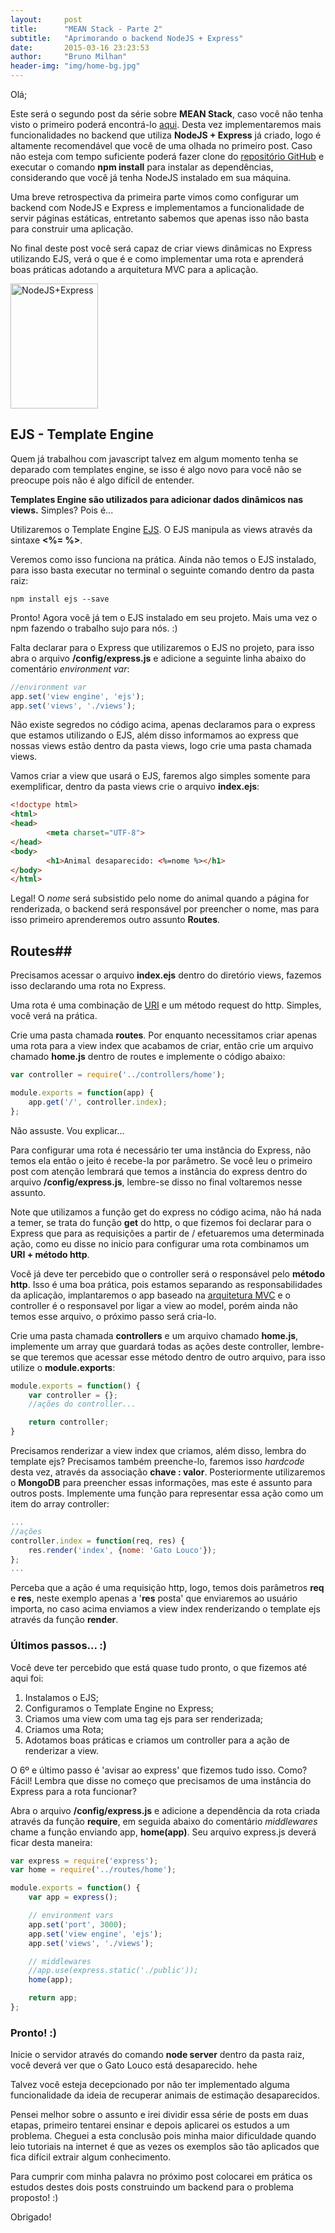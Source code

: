 ```yaml
---
layout:     post
title:      "MEAN Stack - Parte 2"
subtitle:   "Aprimorando o backend NodeJS + Express"
date:       2015-03-16 23:23:53
author:     "Bruno Milhan"
header-img: "img/home-bg.jpg"
---
```


Olá;

Este será o segundo post da série sobre **MEAN Stack**, caso você não tenha visto o primeiro poderá encontrá-lo [aqui](http://brunomilhan.com.br/2015/03/14/meanStackIntro/). Desta vez implementaremos mais funcionalidades no backend que utiliza **NodeJS + Express** já criado, logo é altamente recomendável que você de uma olhada no primeiro post. Caso não esteja com tempo suficiente poderá fazer clone do [repositório GitHub](https://github.com/brunomilhan/example-express-node) e executar o comando **npm install** para instalar as dependências, considerando que você já tenha NodeJS instalado em sua máquina.

Uma breve retrospectiva da primeira parte vimos como configurar um backend com NodeJS e Express e implementamos a funcionalidade de servir páginas estáticas, entretanto sabemos que apenas isso não basta para construir uma aplicação.

No final deste post você será capaz de criar views dinâmicas no Express utilizando EJS, verá o que é e como implementar uma rota e aprenderá boas práticas adotando a arquitetura MVC para a aplicação.

<img src="{{ site.baseurl }}/img/nodejs_express.jpg" alt="NodeJS+Express" height="200" width="140">

## EJS - Template Engine ##

Quem já trabalhou com javascript talvez em algum momento tenha se deparado com templates engine, se isso é algo novo para você não se preocupe pois não é algo difícil de entender.

**Templates Engine são utilizados para adicionar dados dinâmicos nas views.** Simples? Pois é...

Utilizaremos o Template Engine [EJS](http://www.embeddedjs.com/). O EJS manipula as views através da sintaxe **<%= %>**.

Veremos como isso funciona na prática. Ainda não temos o EJS instalado, para isso basta executar no terminal o seguinte comando dentro da pasta raiz:

    npm install ejs --save

Pronto! Agora você já tem o EJS instalado em seu projeto. Mais uma vez o npm fazendo o trabalho sujo para nós. :)

Falta declarar para o Express que utilizaremos o EJS no projeto, para isso abra o arquivo **/config/express.js** e adicione a seguinte linha abaixo do comentário *environment var*:

```javascript
//environment var
app.set('view engine', 'ejs');
app.set('views', './views');
```

Não existe segredos no código acima, apenas declaramos para o express que estamos utilizando o EJS,  além disso informamos ao express que nossas views estão dentro da pasta views, logo crie uma pasta chamada views.

Vamos criar a view que usará o EJS, faremos algo simples somente para exemplificar, dentro da pasta views crie o arquivo **index.ejs**: 

```html
<!doctype html>
<html>
<head>
        <meta charset="UTF-8">
</head>
<body>
        <h1>Animal desaparecido: <%=nome %></h1>
</body>
</html>
```

Legal! O *nome* será subsistido pelo nome do animal quando a página for renderizada, o backend será responsável por preencher o nome, mas para isso primeiro aprenderemos outro assunto **Routes**.

## Routes##

Precisamos acessar o arquivo **index.ejs** dentro do diretório views, fazemos isso declarando uma rota no Express.

Uma rota é uma combinação de [URI](http://pt.wikipedia.org/wiki/URI) e um método request do http. Simples, você verá na prática.

Crie uma pasta chamada **routes**. Por enquanto necessitamos criar apenas uma rota para a view index que acabamos de criar, então crie um arquivo chamado **home.js** dentro de routes e implemente o código abaixo:

```javascript
var controller = require('../controllers/home');

module.exports = function(app) {
	app.get('/', controller.index);
};
```

Não assuste. Vou explicar...

Para configurar uma rota é necessário ter uma instância do Express, não temos ela então o jeito é recebe-la por parâmetro. Se você leu o primeiro post com atenção lembrará que temos a instância do express dentro do arquivo **/config/express.js**, lembre-se disso no final voltaremos nesse assunto.

Note que utilizamos a função get do express no código acima, não há nada a temer, se trata do função **get** do http, o que fizemos foi declarar para o Express que para as requisições a partir de / efetuaremos uma determinada ação, como eu disse no inicio para configurar uma rota combinamos um **URI + método http**. 

Você já deve ter percebido que o controller será o responsável pelo **método http**. Isso é uma boa prática, pois estamos separando as responsabilidades da aplicação, implantaremos o app baseado na [arquitetura MVC](http://pt.wikipedia.org/wiki/MVC) e o controller é o responsavel por ligar a view ao model, porém ainda não temos esse arquivo, o próximo passo será cria-lo.

Crie uma pasta chamada **controllers** e um arquivo chamado **home.js**, implemente um array que guardará todas as ações deste controller, lembre-se que teremos que acessar esse método dentro de outro arquivo, para isso utilize o **module.exports**:

```javascript
module.exports = function() {
	var controller = {};
	//ações do controller...

	return controller;
}
```

Precisamos renderizar a view index que criamos, além disso, lembra do template ejs? Precisamos também preenche-lo, faremos isso *hardcode* desta vez, através da associação **chave : valor**. Posteriormente utilizaremos o **MongoDB** para preencher essas informações, mas este é assunto para outros posts. Implemente uma função para representar essa ação como um item do array controller:

```javascript
...
//ações
controller.index = function(req, res) {
	res.render('index', {nome: 'Gato Louco'});
};
...
```

Perceba que a ação é uma requisição http, logo, temos dois parâmetros **req** e **res**, neste exemplo apenas a '**res** posta' que enviaremos ao usuário importa, no caso acima enviamos a view index renderizando o template ejs através da função **render**.

### Últimos passos... :) ###

Você deve ter percebido que está quase tudo pronto, o que fizemos até aqui foi:

 1. Instalamos o EJS;
 2. Configuramos o Template Engine no Express;
 3. Criamos uma view com uma tag ejs para ser renderizada;
 4. Criamos uma Rota;
 5. Adotamos boas práticas e criamos um controller para a ação de renderizar a view.

O 6º e último passo é 'avisar ao express' que fizemos tudo isso. Como? Fácil! Lembra que disse no começo que precisamos de uma instância do Express para a rota funcionar?

Abra o arquivo **/config/express.js** e adicione a dependência da rota criada através da função **require**, em seguida abaixo do comentário *middlewares* chame a função enviando app, **home(app)**. Seu arquivo express.js deverá ficar desta maneira:

```javascript
var express = require('express');
var home = require('../routes/home');

module.exports = function() {
    var app = express();

    // environment vars
    app.set('port', 3000);
    app.set('view engine', 'ejs');
    app.set('views', './views');

    // middlewares
    //app.use(express.static('./public'));
    home(app);

    return app;
};
```

### Pronto! :) ###
Inicie o servidor através do comando **node server** dentro da pasta raiz, você deverá ver que o Gato Louco está desaparecido. hehe

Talvez você esteja decepcionado por não ter implementado alguma funcionalidade da ideia de recuperar animais de estimação desaparecidos. 

Pensei melhor sobre o assunto e irei dividir essa série de posts em duas etapas, primeiro tentarei ensinar e depois aplicarei os estudos a um problema. Cheguei a esta conclusão pois minha maior dificuldade quando leio tutoriais na internet é que as vezes os exemplos são tão aplicados que fica difícil extrair algum conhecimento.

Para cumprir com minha palavra no próximo post colocarei em prática os estudos destes dois posts construindo um backend para o problema proposto! :)

Obrigado!